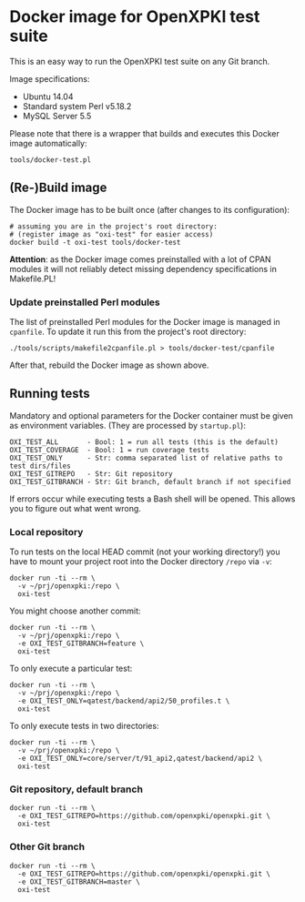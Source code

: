 # Docker image for OpenXPKI test suite

This is an easy way to run the OpenXPKI test suite on any Git branch.

Image specifications:

* Ubuntu 14.04
* Standard system Perl v5.18.2
* MySQL Server 5.5

Please note that there is a wrapper that builds and executes this Docker image automatically:

    tools/docker-test.pl

## (Re-)Build image

The Docker image has to be built once (after changes to its configuration):

    # assuming you are in the project's root directory:
    # (register image as "oxi-test" for easier access)
    docker build -t oxi-test tools/docker-test

**Attention**: as the Docker image comes preinstalled with a lot of CPAN modules
it will not reliably detect missing dependency specifications in Makefile.PL!

### Update preinstalled Perl modules

The list of preinstalled Perl modules for the Docker image is managed in `cpanfile`. To update it run this from the project's root directory:

    ./tools/scripts/makefile2cpanfile.pl > tools/docker-test/cpanfile

After that, rebuild the Docker image as shown above.

## Running tests

Mandatory and optional parameters for the Docker container must be given as environment variables. (They are processed by `startup.pl`):

    OXI_TEST_ALL       - Bool: 1 = run all tests (this is the default)
    OXI_TEST_COVERAGE  - Bool: 1 = run coverage tests
    OXI_TEST_ONLY      - Str: comma separated list of relative paths to test dirs/files
    OXI_TEST_GITREPO   - Str: Git repository
    OXI_TEST_GITBRANCH - Str: Git branch, default branch if not specified

If errors occur while executing tests a Bash shell will be opened. This allows you to figure out what went wrong.

### Local repository

To run tests on the local HEAD commit (not your working directory!) you have to mount your project root into the Docker directory `/repo` via `-v`:

    docker run -ti --rm \
      -v ~/prj/openxpki:/repo \
      oxi-test

You might choose another commit:

    docker run -ti --rm \
      -v ~/prj/openxpki:/repo \
      -e OXI_TEST_GITBRANCH=feature \
      oxi-test

To only execute a particular test:

    docker run -ti --rm \
      -v ~/prj/openxpki:/repo \
      -e OXI_TEST_ONLY=qatest/backend/api2/50_profiles.t \
      oxi-test

To only execute tests in two directories:

    docker run -ti --rm \
      -v ~/prj/openxpki:/repo \
      -e OXI_TEST_ONLY=core/server/t/91_api2,qatest/backend/api2 \
      oxi-test


### Git repository, default branch

    docker run -ti --rm \
      -e OXI_TEST_GITREPO=https://github.com/openxpki/openxpki.git \
      oxi-test

### Other Git branch

    docker run -ti --rm \
      -e OXI_TEST_GITREPO=https://github.com/openxpki/openxpki.git \
      -e OXI_TEST_GITBRANCH=master \
      oxi-test

